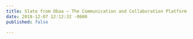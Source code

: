 ```yaml
---
title: Slate from Obaa – The Communication and Collaboration Platform
date: 2018-12-07 12:12:32 -0600
published: false

---
```


